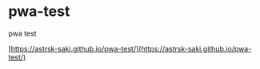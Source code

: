 # pwa-test
pwa test

[https://astrsk-saki.github.io/pwa-test/](https://astrsk-saki.github.io/pwa-test/)
